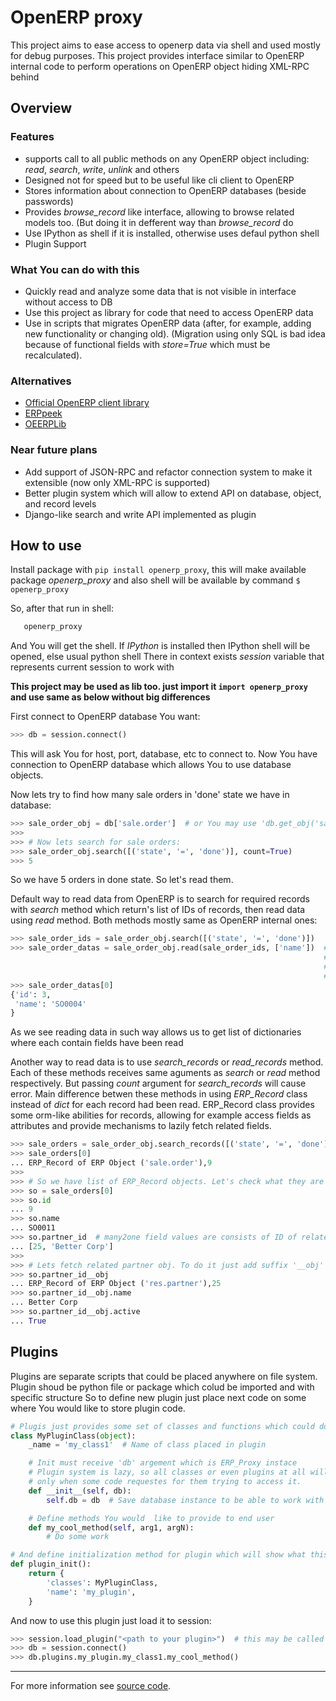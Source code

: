 OpenERP proxy
=============

This project aims to ease access to openerp data via shell and used mostly for debug purposes.
This project provides interface similar to OpenERP internal code to perform operations on
OpenERP object hiding XML-RPC behind

## Overview

### Features
   * supports call to all public methods on any OpenERP object including: *read*, *search*, *write*, *unlink* and others
   * Designed not for speed but to be useful like cli client to OpenERP
   * Stores information about connection to OpenERP databases (beside passwords)
   * Provides *browse_record* like interface, allowing to browse related models too. (But doing it in defferent way than *browse_record* do
   * Use IPython as shell if it is installed, otherwise uses defaul python shell
   * Plugin Support

### What You can do with this
   * Quickly read and analyze some data that is not visible in interface without access to DB
   * Use this project as library for code that need to access OpenERP data
   * Use in scripts that migrates OpenERP data (after, for example, adding new functionality or changing old).
     (Migration using only SQL is bad idea because of functional fields
     with *store=True* which must be recalculated).

### Alternatives
   * [Official OpenERP client library](https://github.com/OpenERP/openerp-client-lib)
   * [ERPpeek](https://pypi.python.org/pypi/ERPpeek)
   * [OEERPLib](https://pypi.python.org/pypi/OERPLib)

### Near future plans
   * Add support of JSON-RPC and refactor connection system to make it extensible
     (now only XML-RPC is supported)
   * Better plugin system which will allow to extend API on database, object, and record levels
   * Django-like search and write API implemented as plugin


How to use
----------

Install package with ``` pip install openerp_proxy ```, this will make available package *openerp_proxy*
and also shell will be available by command ```$ openerp_proxy```

So, after that run in shell:

```bash
   openerp_proxy
```

And You will get the shell. If *IPython* is installed then IPython shell will be opened, else usual python shell
There in context exists *session* variable that represents current session to work with

**This project may be used as lib too. just import it ```import openerp_proxy``` and use same as below without big differences**

First connect to OpenERP database You want:

```python
>>> db = session.connect()
```

This will ask You for host, port, database, etc to connect to.
Now You have connection to OpenERP database which allows You to use database objects.

Now lets try to find how many sale orders in 'done' state we have in database:

```python
>>> sale_order_obj = db['sale.order']  # or You may use 'db.get_obj('sale.order')' if You like
>>>
>>> # Now lets search for sale orders:
>>> sale_order_obj.search([('state', '=', 'done')], count=True)
>>> 5
```

So we have 5 orders in done state. So let's read them.

Default way to read data from OpenERP is to search for required records with *search* method
which return's list of IDs of records, then read data using *read* method. Both methods
mostly same as OpenERP internal ones:

```python
>>> sale_order_ids = sale_order_obj.search([('state', '=', 'done')])
>>> sale_order_datas = sale_order_obj.read(sale_order_ids, ['name'])  # Last argument is optional.
                                                                      # it describes list of fields to read
                                                                      # if it is not provided then all fields
                                                                      # will be read
>>> sale_order_datas[0]
{'id': 3,
 'name': 'SO0004'
}
```

As we see reading data in such way allows us to get list of dictionaries where each contain fields have been read

Another way to read data is to use *search_records* or *read_records* method. Each of these methods receives
same aguments as *search* or *read* method respectively. But passing *count* argument for *search_records* will cause error.
Main difference betwen these methods in using *ERP_Record* class instead of *dict* for each record had been read.
ERP_Record class provides some orm-like abilities for records, allowing for example access fields as attributes and
provide mechanisms to lazily fetch related fields.

```python
>>> sale_orders = sale_order_obj.search_records([('state', '=', 'done')])
>>> sale_orders[0]
... ERP_Record of ERP Object ('sale.order'),9
>>>
>>> # So we have list of ERP_Record objects. Let's check what they are
>>> so = sale_orders[0]
>>> so.id
... 9
>>> so.name
... SO0011
>>> so.partner_id  # many2one field values are consists of ID of related record and name of related record
... [25, 'Better Corp']
>>>
>>> # Lets fetch related partner obj. To do it just add suffix '__obj' to and of field name
>>> so.partner_id__obj
... ERP_Record of ERP Object ('res.partner'),25
>>> so.partner_id__obj.name
... Better Corp
>>> so.partner_id__obj.active
... True
```


Plugins
-------

Plugins are separate scripts that could be placed anywhere on file system.
Plugin shoud be python file or package which colud be imported and with specific structure
So to define new plugin just place next code on some where You would like to store plugin code.

```python
# Plugis just provides some set of classes and functions which could do some predefined work
class MyPluginClass(object):
    _name = 'my_class1'  # Name of class placed in plugin

    # Init must receive 'db' argement which is ERP_Proxy instace
    # Plugin system is lazy, so all classes or even plugins at all will be initialized
    # only when some code requestes for them trying to access it.
    def __init__(self, db):
        self.db = db  # Save database instance to be able to work with data letter

    # Define methods You would  like to provide to end user
    def my_cool_method(self, arg1, argN):
        # Do some work

# And define initialization method for plugin which will show what this plugin provides to user
def plugin_init():
    return {
        'classes': MyPluginClass,
        'name': 'my_plugin',
    }
```

And now to use this plugin just load it to session:

```python
>>> session.load_plugin("<path to your plugin>")  # this may be called in any place of code.
>>> db = session.connect()
>>> db.plugins.my_plugin.my_class1.my_cool_method()
```


---------------------------------------------
For more information see [source code](https://github.com/katyukha/openerp-proxy).
